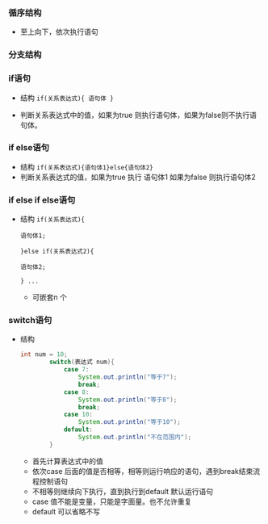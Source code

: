 ### 循序结构

- 至上向下，依次执行语句

### 分支结构

### if语句

- 结构 `if(关系表达式){ 语句体 } `

- 判断关系表达式中的值，如果为true 则执行语句体，如果为false则不执行语句体。 

### if else语句

- 结构 `if(关系表达式){语句体1}else{语句体2}`
- 判断关系表达式的值，如果为true 执行 语句体1 如果为false  则执行语句体2 

### if else if else语句

- 结构 `if(关系表达式){`

    `语句体1;`

    `}else if(关系表达式2){`

    `语句体2;`

    `} ...`

    - 可嵌套n 个

### switch语句

- 结构 

    ```java
    int num = 10;
    		switch(表达式 num){
    			case 7:
    				System.out.println("等于7");
    				break;
    			case 8:
    				System.out.println("等于8");
    				break;
    			case 10:
    				System.out.println("等于10");
    			default:
    				System.out.println("不在范围内");
    		}
    ```

    - 首先计算表达式中的值
    - 依次case 后面的值是否相等，相等则运行响应的语句，遇到break结束流程控制语句
    - 不相等则继续向下执行，直到执行到default 默认运行语句
    - case 值不能是变量，只能是字面量。也不允许重复
    - default 可以省略不写